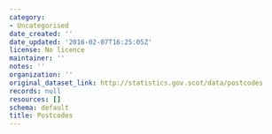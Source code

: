 ```yaml
---
category:
- Uncategorised
date_created: ''
date_updated: '2016-02-07T16:25:05Z'
license: No licence
maintainer: ''
notes: ''
organization: ''
original_dataset_link: http://statistics.gov.scot/data/postcodes
records: null
resources: []
schema: default
title: Postcodes
---
```

